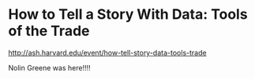 # How to Tell a Story With Data: Tools of the Trade

http://ash.harvard.edu/event/how-tell-story-data-tools-trade

Nolin Greene was here!!!!